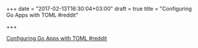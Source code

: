 +++
date = "2017-02-13T16:30:04+03:00"
draft = true
title = "Configuring Go Apps with TOML  #reddit"

+++

<p><a href="https://t.co/8l2AeD3Ch9">Configuring Go Apps with TOML  #reddit</a></p>
